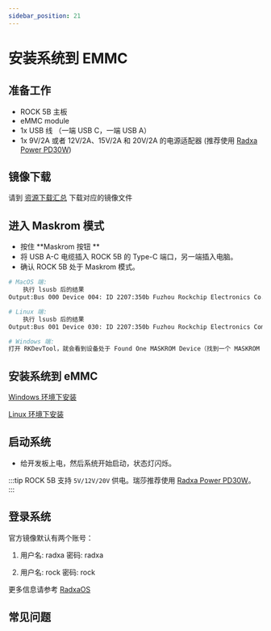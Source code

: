 ```yaml
---
sidebar_position: 21
---
```


# 安装系统到 EMMC

## 准备工作

- ROCK 5B 主板
- eMMC module
- 1x USB 线 （一端 USB C，一端 USB A）
- 1x 9V/2A 或者 12V/2A、15V/2A 和 20V/2A 的电源适配器 (推荐使用 [Radxa Power PD30W](../accessories/pd-30w))

## 镜像下载

请到 [资源下载汇总](/rock5/rock5b/getting-started/download.md) 下载对应的镜像文件

## 进入 Maskrom 模式

- 按住 **Maskrom 按钮 **
- 将 USB A-C 电缆插入 ROCK 5B 的 Type-C 端口，另一端插入电脑。
- 确认 ROCK 5B 处于 Maskrom 模式。

```bash
# MacOS 端:
	执行 lsusb 后的结果
Output:Bus 000 Device 004: ID 2207:350b Fuzhou Rockchip Electronics Co., Ltd. Composite Device

# Linux 端:
	执行 lsusb 后的结果
Output:Bus 001 Device 030: ID 2207:350b Fuzhou Rockchip Electronics Company

# Windows 端:
打开 RKDevTool，就会看到设备处于 Found One MASKROM Device（找到一个 MASKROM 设备）状态。
```

## 安装系统到 eMMC

[Windows 环境下安装](../low-level-dev/rkdeveloptool)

[Linux 环境下安装](../low-level-dev/rkdeveloptool)

## 启动系统

- 给开发板上电，然后系统开始启动，状态灯闪烁。

:::tip
ROCK 5B 支持 `5V/12V/20V` 供电。瑞莎推荐使用 [Radxa Power PD30W](../accessories/pd-30w)。
:::

## 登录系统

官方镜像默认有两个账号：

1. 用户名: radxa 密码: radxa

2. 用户名: rock 密码: rock

更多信息请参考 [RadxaOS](../radxa-os)

## 常见问题
